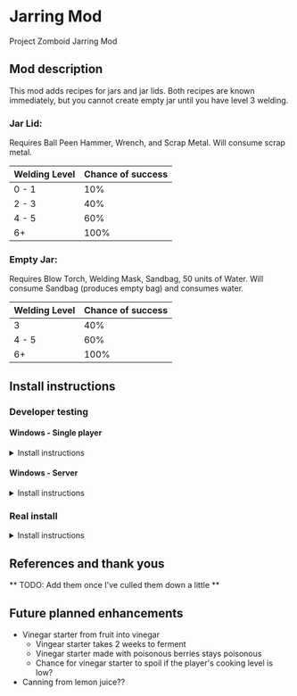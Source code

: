# Jarring Mod
Project Zomboid Jarring Mod

## Mod description
This mod adds recipes for jars and jar lids. Both recipes are known immediately, but you cannot create empty jar until you have level 3 welding.

### Jar Lid:
Requires Ball Peen Hammer, Wrench, and Scrap Metal. Will consume scrap metal.

| Welding Level | Chance of success |
| ------------- | ----------------- |
| 0 - 1         | 10%               |
| 2 - 3         | 40%               |
| 4 - 5         | 60%               |
| 6+            | 100%              |

### Empty Jar:
Requires Blow Torch, Welding Mask, Sandbag, 50 units of Water. Will consume Sandbag (produces empty bag) and consumes water.

| Welding Level | Chance of success |
| ------------- | ----------------- |
| 3             | 40%               |
| 4 - 5         | 60%               |
| 6+            | 100%              |

## Install instructions
### Developer testing
#### Windows - Single player
<details>
<summary>Install instructions</summary>

- Download or git clone repo. Unzip if downloaded.
- Navigate to your user specific Zomboid mods folder using one of these methods:
    1. %AppData%\\..\\..\Zomboid\mods
    2. C:\Users\[Your user name]\Zomboid\mods
- Place JarringMod at that level so that it looks like this
> - C:/Users/Liz
>   - Zomboid
>       - mods
>           - JarringMod
>               - media
>               - LICENSE
>               - mod.info
>               - poster.png

</details>

#### Windows - Server
<details>
<summary>Install instructions</summary>

- Download or git clone repo. Unzip if downloaded.
- Navigate to your Zomboid mods workshop folder here:
    - %AppData%\\..\\..\Zomboid\Workshop
- Create a Contents folder, with a preview.png (You can steal this from another mod or the ModTemplate that comes with the game)
- Create a mods folder within the Contents folder
- Place JarringMod at that level so that it looks like this
> - C:\Users\Liz
>   - Zomboid
>       - Workshop
>           - JarringMod
>               - Contents
>                   - mods
>                       - JarringMod
>                           - media
>                           - LICENSE
>                           - mod.info
>                           - poster.png

</details>

### Real install
<details>
<summary>Install instructions</summary>

- Be my friend :)
- Go to https://steamcommunity.com/sharedfiles/filedetails/?id=3440779943 and subscribe

</details>

## References and thank yous
** TODO: Add them once I've culled them down a little **

## Future planned enhancements
- Vinegar starter from fruit into vinegar
    - Vingear starter takes 2 weeks to ferment
    - Vinegar starter made with poisonous berries stays poisonous
    - Chance for vinegar starter to spoil if the player's cooking level is low?
- Canning from lemon juice??

